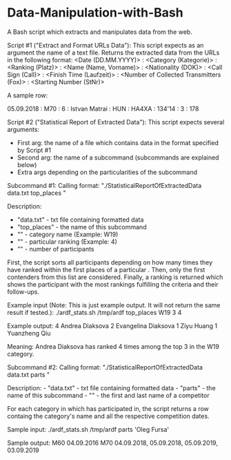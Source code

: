 # Data-Manipulation-with-Bash
A Bash script which extracts and manipulates data from the web. 

Script #1 ("Extract and Format URLs Data"):
This script expects as an argument the name of a text file.
Returns the extracted data from the URLs in the following format:
<Date (DD.MM.YYYY)> : <Category (Kategorie)> : <Ranking (Platz)> : <Name (Name, Vorname)> : <Nationality (DOK)> : <Call Sign (Call)> : <Finish Time (Laufzeit)> : <Number of Collected Transmitters (Fox)> : <Starting Number (StNr)>

A sample row:

05.09.2018 : M70 : 6 : Istvan Matrai : HUN : HA4XA : 134'14 : 3 : 178
  
Script #2 ("Statistical Report of Extracted Data"):
This script expects several arguments:
  - First arg: the name of a file which contains data in the format specified by Script #1
  - Second arg: the name of a subcommand (subcommands are explained below)
  - Extra args depending on the particularities of the subcommand
  
Subcommand #1:
Calling format: "./StatisticalReportOfExtractedData data.txt top_places <category> <m> <n>"
  
Description:
  - "data.txt" - txt file containing formatted data
  - "top_places" - the name of this subcommand
  - "<category>" - category name (Example: W19)
  - "<m>" - particular ranking (Example: 4)
  - "<n>" - number of participants
  
  First, the script sorts all participants depending on how many times they have ranked within the first <m> places of a particular <category>. Then, only the first <n> contenders from this list are considered. Finally, a ranking is returned which shows the participant with the most rankings fulfilling the criteria and their <n-1> follow-ups.
  
  Example input (Note: This is just example output. It will not return the same result if tested.):
  ./ardf_stats.sh /tmp/ardf top_places W19 3 4
  
  Example output:
  4 Andrea Diaksova
  2 Evangelina Diaksova
  1 Ziyu Huang
  1 Yuanzheng Qiu
  
  Meaning: Andrea Diaksova has ranked 4 times among the top 3 in the W19 category.
  
  Subcommand #2:
  Calling format: "./StatisticalReportOfExtractedData data.txt parts <name>"
  
  Description:
    - "data.txt" - txt file containing formatted data
    - "parts" - the name of this subcommand
    - "<name>" - the first and last name of a competitor
  
  For each category in which <name> has participated in, the script returns a row containg the category's name and all the respective competition dates.
  
  Sample input:
  ./ardf_stats.sh /tmp/ardf parts 'Oleg Fursa'
  
  Sample output:
  M60 04.09.2016
  M70 04.09.2018, 05.09.2018, 05.09.2019, 03.09.2019
